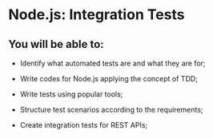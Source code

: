 # Node.js: Integration Tests

## You will be able to:

- Identify what automated tests are and what they are for;

- Write codes for Node.js applying the concept of TDD;

- Write tests using popular tools;

- Structure test scenarios according to the requirements;

- Create integration tests for REST APIs;